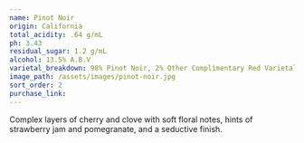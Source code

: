 ```yaml
---
name: Pinot Noir
origin: California
total_acidity: .64 g/mL
ph: 3.43
residual_sugar: 1.2 g/mL
alcohol: 13.5% A.B.V
varietal_breakdown: 98% Pinot Noir, 2% Other Complimentary Red Varietals
image_path: /assets/images/pinot-noir.jpg
sort_order: 2
purchase_link:
---
```


Complex layers of cherry and clove with soft floral notes, hints of strawberry jam and pomegranate, and a seductive finish.